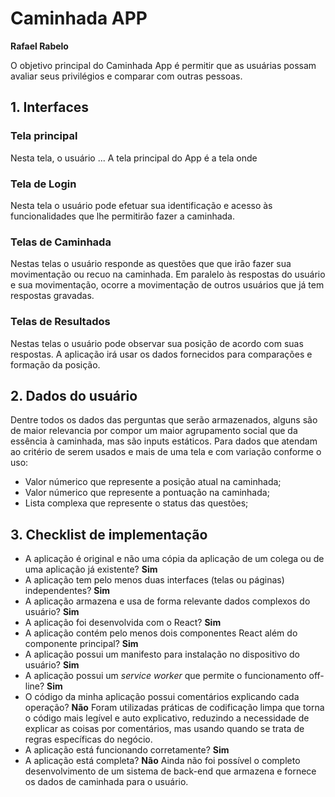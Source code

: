 # Caminhada APP

**Rafael Rabelo**

O objetivo principal do Caminhada App é permitir que as usuárias possam avaliar seus privilégios e comparar com outras pessoas.

## 1. Interfaces

### Tela principal

Nesta tela, o usuário ...
A tela principal do App é a tela onde

### Tela de Login

Nesta tela o usuário pode efetuar sua identificação e acesso às funcionalidades que lhe permitirão fazer a caminhada.


### Telas de Caminhada

Nestas telas o usuário responde as questões que que irão fazer sua movimentação ou recuo na caminhada. Em paralelo às respostas do usuário e sua movimentação, ocorre a movimentação de outros usuários que já tem respostas gravadas. 

### Telas de Resultados

Nestas telas o usuário pode observar sua posição de acordo com suas respostas. A aplicação irá usar os dados fornecidos para comparações e formação da posição.

## 2. Dados do usuário

Dentre todos os dados das perguntas que serão armazenados, alguns são de maior relevancia por compor um maior agrupamento social que da essência à caminhada, mas são inputs estáticos. Para dados que atendam ao critério de serem usados e mais de uma tela e com variação conforme o uso:
- Valor númerico que represente a posição atual na caminhada;
- Valor númerico que represente a pontuação na caminhada;
- Lista complexa que represente o status das questões;


## 3. Checklist de implementação

- A aplicação é original e não uma cópia da aplicação de um colega ou de uma aplicação já existente? **Sim**
- A aplicação tem pelo menos duas interfaces (telas ou páginas) independentes? **Sim**
- A aplicação armazena e usa de forma relevante dados complexos do usuário? **Sim**
- A aplicação foi desenvolvida com o React? **Sim**
- A aplicação contém pelo menos dois componentes React além do componente principal? **Sim**
- A aplicação possui um manifesto para instalação no dispositivo do usuário? **Sim**
- A aplicação possui um _service worker_ que permite o funcionamento off-line? **Sim**
- O código da minha aplicação possui comentários explicando cada operação? **Não** Foram utilizadas práticas de codificação limpa que torna o código mais legível e auto explicativo, reduzindo a necessidade de explicar as coisas por comentários, mas usando quando se trata de regras específicas do negócio.
- A aplicação está funcionando corretamente? **Sim**
- A aplicação está completa? **Não** Ainda não foi possível o completo desenvolvimento de um sistema de back-end que armazena e fornece os dados de caminhada para o usuário.